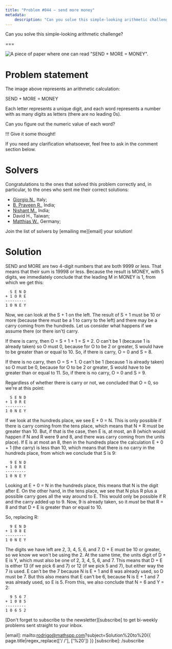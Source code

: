 ```yaml
---
title: "Problem #044 – send more money"
metadata:
    description: "Can you solve this simple-looking arithmetic challenge?"
---
```


Can you solve this simple-looking arithmetic challenge?

===

![A piece of paper where one can read "SEND + MORE = MONEY".](thumbnail.png)

# Problem statement

The image above represents an arithmetic calculation:

SEND + MORE = MONEY

Each letter represents a unique digit,
and each word represents a number with as many digits as letters
(there are no leading 0s).

Can you figure out the numeric value of each word?

!!! Give it some thought!

If you need any clarification whatsoever, feel free to ask in the comment section below.


# Solvers

Congratulations to the ones that solved this problem correctly and, in particular, to the ones
who sent me their correct solutions:

 - [Giorgio N.](https://twitter.com/qJakc0), Italy;
 - [B. Praveen R.](https://twitter.com/BPrvn_Rj), India;
 - [Nishant M.](https://twitter.com/sci_c0), India;
 - David H., Taiwan;
 - [Matthias W.](https://twitter.com/m2u_84), Germany;

Join the list of solvers by [emailing me][email] your solution!


# Solution

SEND and MORE are two 4-digit numbers that are both 9999 or less.
That means that their sum is 19998 or less.
Because the result is MONEY, with 5 digits, we immediately conclude that the leading M in MONEY is 1, from which we get this:

```
  S E N D
+ 1 O R E
---------
1 O N E Y
```

Now, we can look at the S + 1 on the left.
The result of S + 1 must be 10 or more (because there must be a 1 to carry to the left) and there may be a carry coming from the hundreds.
Let us consider what happens if we assume there (or there isn't) carry.

If there is carry, then O = S + 1 + 1 = S + 2.
O can't be 1 (because 1 is already taken) so O must 0, because for O to be 2 or greater, S would have to be greater than or equal to 10.
So, if there is carry, O = 0 and S = 8.

If there is no carry, then O = S + 1.
O can't be 1 (because 1 is already taken) so O must be 0, because for O to be 2 or greater, S would have to be greater than or equal to 11.
So, if there is no carry, O = 0 and S = 9.

Regardless of whether there is carry or not, we concluded that O = 0, so we're at this point:

```
  S E N D
+ 1 0 R E
---------
1 0 N E Y
```

If we look at the hundreds place, we see E + 0 = N.
This is only possible if there is carry coming from the tens place, which means that N + R must be greater than 10.
But, if that is the case, then E is, at most, an 8 (which would happen if N and R were 9 and 8, and there was carry coming from the units place).
If E is at most an 8, then in the hundreds place the calculation E + 0 + 1 (the carry) is less than 10, which means that there is no carry in the hundreds place, from which we conclude that S is 9:

```
  9 E N D
+ 1 0 R E
---------
1 0 N E Y
```

Looking at E + 0 = N in the hundreds place, this means that N is the digit after E.
On the other hand, in the tens place, we see that N plus R plus a possible carry goes all the way around to E.
This would only be possible if R and the carry added up to 9.
Now, 9 is already taken, so it _must_ be that R = 8 and that D + E is greater than or equal to 10.

So, replacing R:

```
  9 E N D
+ 1 0 8 E
---------
1 0 N E Y
```

The digits we have left are 2, 3, 4, 5, 6, and 7.
D + E must be 10 or greater, so we know we won't be using the 2.
At the same time, the units digit of D + E is Y, which must also be one of 2, 3, 4, 5, 6, and 7.
This means that D + E is either 13 (if we pick 6 and 7) or 12 (if we pick 5 and 7), but either way the 7 is used.
E can't be the 7 because N is E + 1 and 8 was already used, so D must be 7.
But this also means that E can't be 6, because N is E + 1 and 7 was already used, so E is 5.
From this, we also conclude that N = 6 and Y = 2:

```
  9 5 6 7
+ 1 0 8 5
---------
1 0 6 5 2
```



[Don't forget to subscribe to the newsletter][subscribe] to get bi-weekly
problems sent straight to your inbox.

[email]: mailto:rodrigo@mathspp.com?subject=Solution%20to%20{{ page.title|regex_replace(['/ /'], ['%20']) }}
[subscribe]: /subscribe
